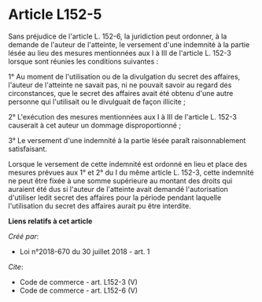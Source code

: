 # Article L152-5

Sans préjudice de l'article L. 152-6, la juridiction peut ordonner, à la demande de l'auteur de l'atteinte, le versement
d'une indemnité à la partie lésée au lieu des mesures mentionnées aux I à III de l'article L. 152-3 lorsque sont réunies les
conditions suivantes : 

1° Au moment de l'utilisation ou de la divulgation du secret des affaires, l'auteur de l'atteinte ne savait pas, ni ne
pouvait savoir au regard des circonstances, que le secret des affaires avait été obtenu d'une autre personne qui l'utilisait
ou le divulguait de façon illicite ; 

2° L'exécution des mesures mentionnées aux I à III de l'article L. 152-3 causerait à cet auteur un dommage disproportionné ; 

3° Le versement d'une indemnité à la partie lésée paraît raisonnablement satisfaisant. 

Lorsque le versement de cette indemnité est ordonné en lieu et place des mesures prévues aux 1° et 2° du I du même article L.
152-3, cette indemnité ne peut être fixée à une somme supérieure au montant des droits qui auraient été dus si l'auteur de
l'atteinte avait demandé l'autorisation d'utiliser ledit secret des affaires pour la période pendant laquelle l'utilisation
du secret des affaires aurait pu être interdite.

**Liens relatifs à cet article**

_Créé par_:

  - Loi n°2018-670 du 30 juillet 2018 - art. 1

_Cite_:

  - Code de commerce - art. L152-3 (V)
  - Code de commerce - art. L152-6 (V)
